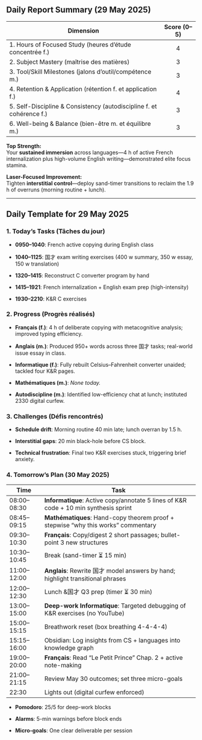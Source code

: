 ## **Daily Report Summary (29 May 2025)**

|Dimension|Score (0–5)|
|---|:-:|
|1. Hours of Focused Study (heures d’étude concentrée f.)|4|
|2. Subject Mastery (maîtrise des matières)|3|
|3. Tool/Skill Milestones (jalons d’outil/compétence m.)|3|
|4. Retention & Application (rétention f. et application f.)|4|
|5. Self-Discipline & Consistency (autodiscipline f. et cohérence f.)|3|
|6. Well-being & Balance (bien-être m. et équilibre m.)|3|

**Top Strength:**  
Your **sustained immersion** across languages—4 h of active French internalization plus high-volume English writing—demonstrated elite focus stamina.

**Laser-Focused Improvement:**  
Tighten **interstitial control**—deploy sand-timer transitions to reclaim the 1.9 h of overruns (morning routine + lunch).

---

## **Daily Template for 29 May 2025**

### 1. Today’s Tasks (Tâches du jour)

- **0950–1040**: French active copying during English class
    
- **1040–1125**: 国才 exam writing exercises (400 w summary, 350 w essay, 150 w translation)
    
- **1320–1415**: Reconstruct C converter program by hand
    
- **1415–1921**: French internalization + English exam prep (high-intensity)
    
- **1930–2210**: K&R C exercises
    

### 2. Progress (Progrès réalisés)

- **Français (f.)**: 4 h of deliberate copying with metacognitive analysis; improved typing efficiency.
    
- **Anglais (m.)**: Produced 950+ words across three 国才 tasks; real-world issue essay in class.
    
- **Informatique (f.)**: Fully rebuilt Celsius–Fahrenheit converter unaided; tackled four K&R pages.
    
- **Mathématiques (m.)**: _None today._
    
- **Autodiscipline (m.)**: Identified low-efficiency chat at lunch; instituted 2330 digital curfew.
    

### 3. Challenges (Défis rencontrés)

- **Schedule drift**: Morning routine 40 min late; lunch overran by 1.5 h.
    
- **Interstitial gaps**: 20 min black-hole before CS block.
    
- **Technical frustration**: Final two K&R exercises stuck, triggering brief anxiety.
    

### 4. Tomorrow’s Plan (30 May 2025)

|Time|Task|
|---|---|
|08:00–08:30|**Informatique**: Active copy/annotate 5 lines of K&R code + 10 min synthesis sprint|
|08:45–09:15|**Mathématiques**: Hand-copy theorem proof + stepwise “why this works” commentary|
|09:30–10:30|**Français**: Copy/digest 2 short passages; bullet-point 3 new structures|
|10:30–10:45|Break (sand-timer ⏳ 15 min)|
|11:00–12:00|**Anglais**: Rewrite 国才 model answers by hand; highlight transitional phrases|
|12:00–12:30|Lunch &国才 Q3 prep (timer ⏳ 30 min)|
|13:00–15:00|**Deep-work Informatique**: Targeted debugging of K&R exercises (no YouTube)|
|15:00–15:15|Breathwork reset (box breathing 4-4-4-4)|
|15:15–16:00|Obsidian: Log insights from CS + languages into knowledge graph|
|19:00–20:00|**Français**: Read “Le Petit Prince” Chap. 2 + active note-making|
|21:00–21:15|Review May 30 outcomes; set three micro-goals|
|22:30|Lights out (digital curfew enforced)|

- **Pomodoro**: 25/5 for deep-work blocks
    
- **Alarms**: 5-min warnings before block ends
    
- **Micro-goals**: One clear deliverable per session